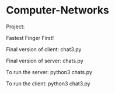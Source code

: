 # Computer-Networks

Project:

Fastest Finger First!

Final version of client: chat3.py 

Final version of server: chats.py
 
To run the server: python3 chats.py

To run the client: python3 chat3.py
